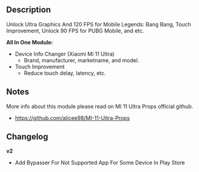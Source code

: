 ## Description
Unlock Ultra Graphics And 120 FPS for Mobile Legends: Bang Bang, Touch Improvement, Unlock 90 FPS for PUBG Mobile, and etc.

**All In One Module:**
* Device Info Changer (Xiaomi Mi 11 Ultra)
   * Brand, manufacturer, marketname, and model.
* Touch Improvement
   * Reduce touch delay, latency, etc.

## Notes
More info about this module please read on MI 11 Ultra Props official github.
* https://github.com/alicee98/MI-11-Ultra-Props

## Changelog
**v2**
* Add Bypasser For Not Supported App For Some Device In Play Store
